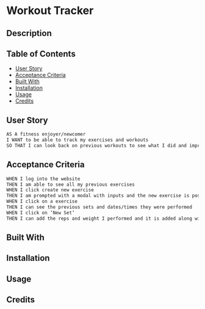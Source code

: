 # Workout Tracker

## Description

## Table of Contents

- [User Story](#user-story)
- [Acceptance Criteria](#acceptance-criteria)
- [Built With](#built-with)
- [Installation](#installation)
- [Usage](#usage)
- [Credits](#credits)

## User Story

```md
AS A fitness enjoyer/newcomer
I WANT to be able to track my exercises and workouts
SO THAT I can look back on previous workouts to see what I did and improve
```

## Acceptance Criteria

```md
WHEN I log into the website
THEN I am able to see all my previous exercises
WHEN I click create new exercise
THEN I am prompted with a modal with inputs and the new exercise is posted to the homepage
WHEN I click on a exercise
THEN I can see the previous sets and dates/times they were performed
WHEN I click on ‘New Set’
THEN I can add the reps and weight I performed and it is added along with the date an time it happened
```

## Built With

## Installation

## Usage

## Credits
